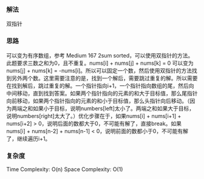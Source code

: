 ### 解法 
双指针

### 思路
可以变为有序数组，参考 Medium 167 2sum sorted，可以使用双指针的方法。此题要求三数之和为0，且不重复。nums[i] + nums[j] + nums[k] = 0 可以变为 nums[j] + nums[k] = -nums[i]。所以可以固定一个数，然后使用双指针的方法找到另外两个数。这里需要注意的是，找到一个解后，需要跳过重复的解。所以需要在找到解后，跳过重复的解。一个指针指向i+1，一个指针指向数组的尾，然后向中间移动，直到找到答案。如果两个指针指向的元素的和大于目标值，那么尾指针向前移动，如果两个指针指向的元素的和小于目标值，那么头指针向后移动。（因为两端之和如果小于目标，说明numbers[left]太小了。两端之和如果大于目标，说明numbers[right]太大了。）优化步骤在于，如果nums[i] + nums[i+1] + nums[i+2] > 0，说明后面的数都大于0，不可能有解了，直接break。如果nums[i] + nums[n-2] + nums[n-1] < 0，说明前面的数都小于0，不可能有解了，继续遍历i+1。

### 复杂度
Time Complexity: O(n)
Space Complexity: O(1)
```python